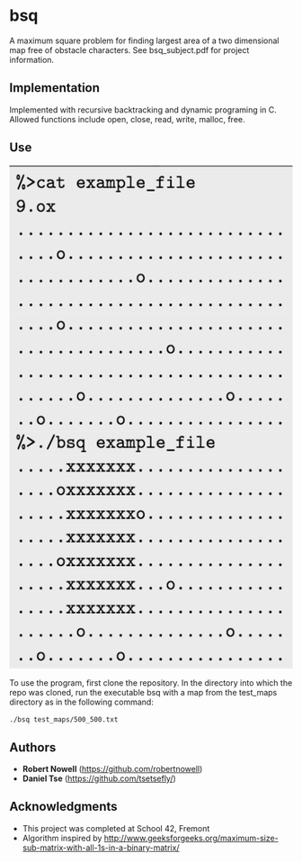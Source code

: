 # bsq
A maximum square problem for finding largest area of a two dimensional map free of obstacle characters.
See bsq_subject.pdf for project information.

## Implementation

Implemented with recursive backtracking and dynamic programing in C. Allowed functions include open, close, read, write, malloc, free.

## Use

![alt text](https://github.com/robertnowell/bsq/blob/master/Screen%20Shot%202017-01-19%20at%2012.44.21%20PM.png "Usage")  

To use the program, first clone the repository. In the directory into which the repo was cloned, run the executable bsq with a map from the test_maps directory as in the following command:
```
./bsq test_maps/500_500.txt
```
## Authors

* **Robert Nowell** (https://github.com/robertnowell)
* **Daniel Tse** (https://github.com/tsetsefly/)

## Acknowledgments

* This project was completed at School 42, Fremont
* Algorithm inspired by http://www.geeksforgeeks.org/maximum-size-sub-matrix-with-all-1s-in-a-binary-matrix/
